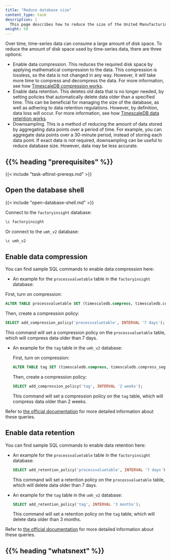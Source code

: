 ```yaml
---
title: "Reduce database size"
content_type: task
description: |
  This page describes how to reduce the size of the United Manufacturing Hub database.
weight: 50
---
```


<!-- overview -->

Over time, time-series data can consume a large amount of disk space. To reduce
the amount of disk space used by time-series data, there are three options:

- Enable data compression. This reduces the required disk space by applying
mathematical compression to the data. This compression is lossless, so the data
is not changed in any way. However, it will take more time to compress and
decompress the data. For more information, see how
[TimescaleDB compression works](https://docs.timescale.com/timescaledb/latest/how-to-guides/compression/about-compression/#about-compression).
- Enable data retention. This deletes old data that is no longer needed, by
setting policies that automatically delete data older than a specified time. This
can be beneficial for managing the size of the database, as well as adhering to
data retention regulations. However, by definition, data loss will occur. For
more information, see how
[TimescaleDB data retention works](https://docs.timescale.com/timescaledb/latest/how-to-guides/data-retention/about-data-retention/).
- Downsampling. This is a method of reducing the amount of data stored by
aggregating data points over a period of time. For example, you can aggregate
data points over a 30-minute period, instead of storing each data point. If exact
data is not required, downsampling can be useful to reduce database size.
However, data may be less accurate.

## {{% heading "prerequisites" %}}

{{< include "task-aftinst-prereqs.md" >}}

<!-- steps -->

## Open the database shell

{{< include "open-database-shell.md" >}}

Connect to the `factoryinsight` database:

```bash
\c factoryinsight
```

Or connect to the `umh_v2` database:

```bash
\c umh_v2
```

## Enable data compression

You can find sample SQL commands to enable data compression here:

- An example for the `processvaluetable` table in the `factoryinsight` database:

 First, turn on compression:

  ```sql
  ALTER TABLE processvaluetable SET (timescaledb.compress, timescaledb.compress_segmentby = 'asset_id', timescaledb.compress_orderby = 'valuename');
  ```

  Then, create a compression policy:

  ```sql
  SELECT add_compression_policy('processvaluetable', INTERVAL '7 days');
  ```

  This command will set a compression policy on the `processvaluetable` table,
  which will compress data older than 7 days.

- An example for the `tag` table in the `umh_v2` database:

   First, turn on compression:

  ```sql
  ALTER TABLE tag SET (timescaledb.compress, timescaledb.compress_segmentby = 'asset_id', timescaledb.compress_orderby = 'name');
  ```

  Then, create a compression policy:

  ```sql
  SELECT add_compression_policy('tag', INTERVAL '2 weeks');
  ```

  This command will set a compression policy on the `tag` table,
  which will compress data older than 2 weeks.


Refer to [the official documentation](https://docs.timescale.com/api/latest/compression/alter_table_compression/)
for more detailed information about these queries.


## Enable data retention

You can find sample SQL commands to enable data retention here:

- An example for the `processvaluetable` table in the `factoryinsight` database:

  ```sql
  SELECT add_retention_policy('processvaluetable', INTERVAL '7 days');
  ```

  This command will set a retention policy on the `processvaluetable` table, which
  will delete data older than 7 days.

- An example for the `tag` table in the `umh_v2` database:

  ```sql
  SELECT add_retention_policy('tag', INTERVAL '3 months');
  ```

  This command will set a retention policy on the `tag` table, which
  will delete data older than 3 months.

Refer to [the official documentation](https://docs.timescale.com/api/latest/compression/alter_table_compression/)
for more detailed information about these queries.

<!-- discussion -->

<!-- Optional section; add links to information related to this topic. -->
## {{% heading "whatsnext" %}}
